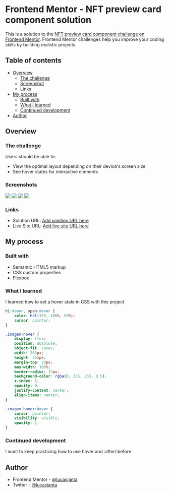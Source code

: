 # Frontend Mentor - NFT preview card component solution

This is a solution to the [NFT preview card component challenge on Frontend Mentor](https://www.frontendmentor.io/challenges/nft-preview-card-component-SbdUL_w0U). Frontend Mentor challenges help you improve your coding skills by building realistic projects. 

## Table of contents

- [Overview](#overview)
  - [The challenge](#the-challenge)
  - [Screenshot](#screenshot)
  - [Links](#links)
- [My process](#my-process)
  - [Built with](#built-with)
  - [What I learned](#what-i-learned)
  - [Continued development](#continued-development)
- [Author](#author)

## Overview

### The challenge

Users should be able to:

- View the optimal layout depending on their device's screen size
- See hover states for interactive elements

### Screenshots

![](./src/images/screenshot-final.png)
![](./src/images/hover-final.png)
![](./src/images/hover2-final.png)
![](./src/images/hover3-final.png)

### Links

- Solution URL: [Add solution URL here](https://your-solution-url.com)
- Live Site URL: [Add live site URL here](https://your-live-site-url.com)

## My process

### Built with

- Semantic HTML5 markup
- CSS custom properties
- Flexbox

### What I learned

I learned how to set a hover state in CSS with this project

```css
h1:hover, span:hover {
    color: hsl(178, 100%, 50%);
    cursor: pointer;
}

.imagem-hover {
    display: flex;
    position: absolute;
    object-fit: cover;
    width: 265px;
    height: 265px;
    margin-top: 20px;
    max-width: 100%;
    border-radius: 15px;
    background-color: rgba(0, 255, 255, 0.5);
    z-index: 5;
    opacity: 0;
    justify-content: center;
    align-items: center;
}

.imagem-hover:hover {
    cursor: pointer;
    visibility: visible;
    opacity: 1;
}
```

### Continued development

I want to keep practicing how to use hover and :after/:before


## Author

- Frontend Mentor - [@lucasjanta](https://www.frontendmentor.io/profile/lucasjanta)
- Twitter - [@lucasjanta](https://www.twitter.com/lucasjanta)
